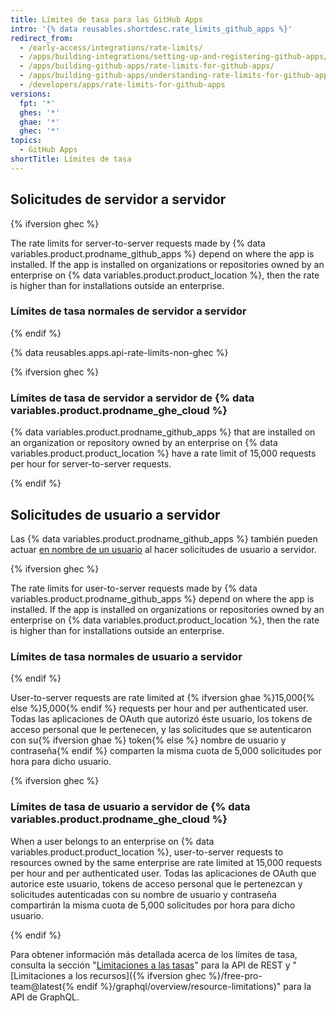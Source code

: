 ```yaml
---
title: Límites de tasa para las GitHub Apps
intro: '{% data reusables.shortdesc.rate_limits_github_apps %}'
redirect_from:
  - /early-access/integrations/rate-limits/
  - /apps/building-integrations/setting-up-and-registering-github-apps/about-rate-limits-for-github-apps/
  - /apps/building-github-apps/rate-limits-for-github-apps/
  - /apps/building-github-apps/understanding-rate-limits-for-github-apps
  - /developers/apps/rate-limits-for-github-apps
versions:
  fpt: '*'
  ghes: '*'
  ghae: '*'
  ghec: '*'
topics:
  - GitHub Apps
shortTitle: Límites de tasa
---
```


## Solicitudes de servidor a servidor

{% ifversion ghec %}

The rate limits for server-to-server requests made by {% data variables.product.prodname_github_apps %} depend on where the app is installed. If the app is installed on organizations or repositories owned by an enterprise on {% data variables.product.product_location %}, then the rate is higher than for installations outside an enterprise.

### Límites de tasa normales de servidor a servidor

{% endif %}

{% data reusables.apps.api-rate-limits-non-ghec %}

{% ifversion ghec %}

### Límites de tasa de servidor a servidor de {% data variables.product.prodname_ghe_cloud %}

{% data variables.product.prodname_github_apps %} that are installed on an organization or repository owned by an enterprise on {% data variables.product.product_location %} have a rate limit of 15,000 requests per hour for server-to-server requests.

{% endif %}

## Solicitudes de usuario a servidor

Las {% data variables.product.prodname_github_apps %} también pueden actuar [en nombre de un usuario](/apps/building-github-apps/identifying-and-authorizing-users-for-github-apps/#identifying-and-authorizing-users-for-github-apps) al hacer solicitudes de usuario a servidor.

{% ifversion ghec %}

The rate limits for user-to-server requests made by {% data variables.product.prodname_github_apps %} depend on where the app is installed. If the app is installed on organizations or repositories owned by an enterprise on {% data variables.product.product_location %}, then the rate is higher than for installations outside an enterprise.

### Límites de tasa normales de usuario a servidor

{% endif %}

User-to-server requests are rate limited at {% ifversion ghae %}15,000{% else %}5,000{% endif %} requests per hour and per authenticated user. Todas las aplicaciones de OAuth que autorizó éste usuario, los tokens de acceso personal que le pertenecen, y las solicitudes que se autenticaron con su{% ifversion ghae %} token{% else %} nombre de usuario y contraseña{% endif %} comparten la misma cuota de 5,000 solicitudes por hora para dicho usuario.

{% ifversion ghec %}

### Límites de tasa de usuario a servidor de {% data variables.product.prodname_ghe_cloud %}

When a user belongs to an enterprise on {% data variables.product.product_location %}, user-to-server requests to resources owned by the same enterprise are rate limited at 15,000 requests per hour and per authenticated user. Todas las aplicaciones de OAuth que autorice este usuario, tokens de acceso personal que le pertenezcan y solicitudes autenticadas con su nombre de usuario y contraseña compartirán la misma cuota de 5,000 solicitudes por hora para dicho usuario.

{% endif %}

Para obtener información más detallada acerca de los límites de tasa, consulta la sección "[Limitaciones a las tasas](/rest/overview/resources-in-the-rest-api#rate-limiting)" para la API de REST y "[Limitaciones a los recursos]({% ifversion ghec %}/free-pro-team@latest{% endif %}/graphql/overview/resource-limitations)" para la API de GraphQL.
